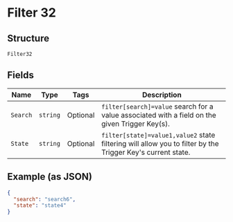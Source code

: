 
# Filter 32

## Structure

`Filter32`

## Fields

| Name | Type | Tags | Description |
|  --- | --- | --- | --- |
| `Search` | `string` | Optional | `filter[search]=value` search for a value associated with a field on the given Trigger Key(s). |
| `State` | `string` | Optional | `filter[state]=value1,value2` state filtering will allow you to filter by the Trigger Key's current state. |

## Example (as JSON)

```json
{
  "search": "search6",
  "state": "state4"
}
```


